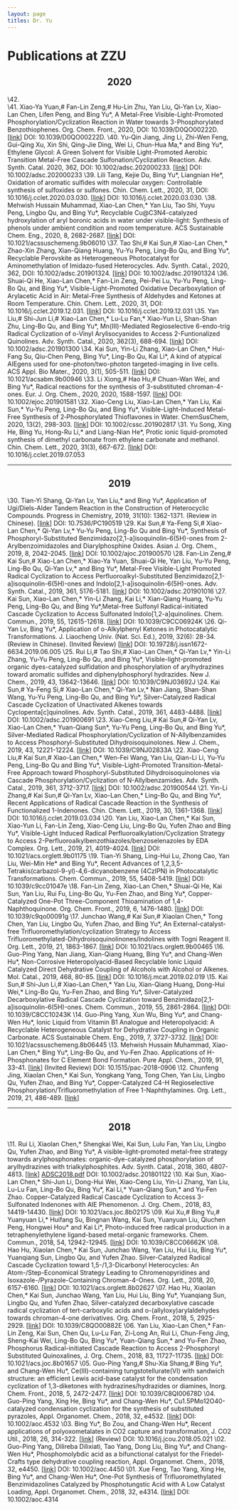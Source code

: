 ```yaml
---
layout: page
titles: Dr. Yu
---
```


# **Publications at ZZU**

 

## <center>2020</center>

\42.  
\41.  Xiao-Ya Yuan,# Fan-Lin Zeng,# Hu-Lin Zhu, Yan Liu, Qi-Yan Lv, Xiao-Lan Chen, Lifen Peng, and Bing Yu\*, A Metal-Free Visible-Light-Promoted Phosphorylation/Cyclization Reaction in Water towards 3-Phosphorylated Benzothiophenes. Org. Chem. Front., 2020, DOI: 10.1039/D0QO00222D. [[link](https://doi.org/10.1039/D0QO00222D)] 
DOI: 10.1039/D0QO00222D.
\40.  Yu-Qin Jiang, Jing Li, Zhi-Wen Feng, Gui-Qing Xu, Xin Shi, Qing-Jie Ding, Wei Li, Chun-Hua Ma,\* and Bing Yu\*, Ethylene Glycol: A Green Solvent for Visible Light-Promoted Aerobic Transition Metal-Free Cascade Sulfonation/Cyclization Reaction. Adv. Synth. Catal. 2020, 362, DOI: 10.1002/adsc.202000233. [[link](https://doi.org/10.1002/adsc.202000233)] 
DOI: 10.1002/adsc.202000233
\39.  Lili Tang, Kejie Du, Bing Yu\*, Liangnian He\*, Oxidation of aromatic sulfides with molecular oxygen: Controllable synthesis of sulfoxides or sulfones. Chin. Chem. Lett., 2020, 31, DOI: 10.1016/j.cclet.2020.03.030. [[link](https://doi.org/10.1016/j.cclet.2020.03.030)] DOI: 10.1016/j.cclet.2020.03.030.
\38.  Mehwish Hussain Muhammad, Xiao-Lan Chen,\* Yan Liu, Tao Shi, Yuyu Peng, Lingbo Qu, and Bing Yu\*, Recyclable Cu@C3N4-catalyzed hydroxylation of aryl boronic acids in water under visible-light: Synthesis of phenols under ambient condition and room temperature. ACS Sustainable Chem. Eng., 2020, 8, 2682-2687. [[link](https://doi.org/10.1021/acssuschemeng.9b06010)] 
DOI: 10.1021/acssuschemeng.9b06010
\37.  Tao Shi,# Kai Sun,# Xiao-Lan Chen,\* Zhao-Xin Zhang, Xian-Qiang Huang, Yu-Yu Peng, Ling-Bo Qu, and Bing Yu\*, Recyclable Perovskite as Heterogeneous Photocatalyst for Aminomethylation of Imidazo-fused Heterocycles. Adv. Synth. Catal., 2020, 362, DOI: 10.1002/adsc.201901324. [[link](https://doi.org/10.1002/adsc.201901324)] DOI: 10.1002/adsc.201901324
\36.  Shuai-Qi He, Xiao-Lan Chen,\* Fan-Lin Zeng, Pei-Pei Lu, Yu-Yu Peng, Ling-Bo Qu, and Bing Yu\*, Visible-Light-Promoted Oxidative Decarboxylation of Arylacetic Acid in Air: Metal-Free Synthesis of Aldehydes and Ketones at Room Temperature. Chin. Chem. Lett., 2020, 31, DOI: 10.1016/j.cclet.2019.12.031. [[link](https://doi.org/10.1016/j.cclet.2019.12.031)] DOI: 10.1016/j.cclet.2019.12.031
\35.  Yan Liu,# Shi-Jun Li,# Xiao-Lan Chen,\* Lu-Lu Fan,\* Xiao-Yun Li, Shan-Shan Zhu, Ling-Bo Qu, and Bing Yu\*, Mn(III)-Mediated Regioselective 6-endo-trig Radical Cyclization of o-Vinyl Arylisocyanides to Access 2-Funtionalized Quinolines. Adv. Synth. Catal., 2020, 362(3), 688-694. [[link](https://doi.org/10.1002/adsc.201901300)] DOI: 10.1002/adsc.201901300
\34.  Kai Sun, Yin-Li Zhang, Xiao-Lan Chen,\* Hui-Fang Su, Qiu-Chen Peng, Bing Yu\*, Ling-Bo Qu, Kai Li\*, A kind of atypical AIEgens used for one-photon/two-photon targeted-imaging in live cells. ACS Appl. Bio Mater., 2020, 3(1), 505-511. [[link](https://doi.org/10.1021/acsabm.9b00946)] DOI: 10.1021/acsabm.9b00946
\33.  Li Xiong,# Hao Hu,# Chuan-Wan Wei, and Bing Yu\*, Radical reactions for the synthesis of 3-substituted chroman-4-ones. Eur. J. Org. Chem., 2020, 2020, 1588-1597. [[link](https://onlinelibrary.wiley.com/doi/abs/10.1002/ejoc.201901581)] DOI: 10.1002/ejoc.201901581
\32.  Xiao-Ceng Liu, Xiao-Lan Chen,\* Yan Liu, Kai Sun,\* Yu-Yu Peng, Ling-Bo Qu, and Bing Yu\*, Visible-Light-Induced Metal-Free Synthesis of 2‑Phosphorylated Thioflavones in Water. ChemSusChem, 2020, 13(2), 298-303. [[link](https://doi.org/10.1002/cssc.201902817)] DOI: 10.1002/cssc.201902817
\31.  Yu Song, Xing He, Bing Yu, Hong-Ru Li,\* and Liang-Nian He\*, Protic ionic liquid-promoted synthesis of dimethyl carbonate from ethylene carbonate and methanol. Chin. Chem. Lett., 2020, 31(3), 667-672. [[link](https://doi.org/10.1016/j.cclet.2019.07.053)] DOI: 10.1016/j.cclet.2019.07.053

-----

## <center>2019</center>

\30.  Tian-Yi Shang, Qi-Yan Lv, Yan Liu,\* and Bing Yu\*, Application of Ugi/Diels-Alder Tandem Reaction in the Construction of Heterocyclic Compounds. Progress in Chemistry, 2019, 31(10): 1362-1371. (Review in Chinese). [[link](https://doi.org/10.7536/PC190519)] DOI: 10.7536/PC190519
\29.  Kai Sun,# Ya-Feng Si,# Xiao-Lan Chen,\* Qi-Yan Lv,\* Yu-Yu Peng, Ling-Bo Qu and Bing Yu\*, Synthesis of Phosphoryl-Substituted Benzimidazo[2,1-a]isoquinolin-6(5H)-ones from 2-Arylbenzoimidazoles and Diarylphosphine Oxides. Asian J. Org. Chem., 2019, 8, 2042-2045. [[link](https://doi.org/10.1002/ajoc.201900570)] DOI: 10.1002/ajoc.201900570
\28.  Fan-Lin Zeng,# Kai Sun,# Xiao-Lan Chen,\* Xiao-Ya Yuan, Shuai-Qi He, Yan Liu, Yu-Yu Peng, Ling-Bo Qu, Qi-Yan Lv,\* and Bing Yu\*, Metal-Free Visible-Light Promoted Radical Cyclization to Access Perfluoroalkyl-Substituted Benzimidazo[2,1-a]isoquinolin-6(5H)-ones and Indolo[2,1-a]isoquinolin-6(5H)-ones. Adv. Synth. Catal., 2019, 361, 5176-5181. [[link](https://doi.org/10.1002/adsc.201901016)] DOI: 10.1002/adsc.201901016
\27.  Kai Sun, Xiao-Lan Chen,\* Yin-Li Zhang, Kai Li,\* Xian-Qiang Huang, Yu-Yu Peng, Ling-Bo Qu, and Bing Yu\*,Metal-free Sulfonyl Radical-initiated Cascade Cyclization to Access Sulfonated Indolo[1,2-a]quinolines. Chem. Commun., 2019, 55, 12615-12618. [[link](https://doi.org/10.1039/C9CC06924K)] DOI: 10.1039/C9CC06924K
\26.  Qi-Yan Lv, Bing Yu\*, Application of o-Alkylphenyl Ketones in Photocatalytic Transformations. J. Liaocheng Univ. (Nat. Sci. Ed.), 2019, 32(6): 28-34. (Review in Chinese). (Invited Review) [[link](https://doi.org/10.19728/j.issn1672-6634.2019.06.005)] DOI: 10.19728/j.issn1672-6634.2019.06.005
\25.  Rui Li,# Tao Shi,# Xiao-Lan Chen,\* Qi-Yan Lv,\* Yin-Li Zhang, Yu-Yu Peng, Ling-Bo Qu, and Bing Yu\*, Visible-light-promoted organic dyes-catalyzed sulfidation and phosphorylation of arylhydrazines toward aromatic sulfides and diphenylphosphoryl hydrazides. New J. Chem., 2019, 43, 13642-13646. [[link](https://doi.org/10.1039/C9NJ03692J)] DOI: 10.1039/C9NJ03692J
\24.  Kai Sun,# Ya-Feng Si,# Xiao-Lan Chen,\* Qi-Yan Lv,\* Nan Jiang, Shan-Shan Wang, Yu-Yu Peng, Ling-Bo Qu, and Bing Yu\*, Silver-Catalyzed Radical Cascade Cyclization of Unactivated Alkenes towards Cyclopenta[c]quinolines. Adv. Synth. Catal., 2019, 361, 4483-4488. [[link](https://doi.org/10.1002/adsc.201900691)] DOI: 10.1002/adsc.201900691
\23.  Xiao-Ceng Liu,# Kai Sun,# Qi-Yan Lv, Xiao-Lan Chen,\* Yuan-Qiang Sun\*, Yu-Yu Peng, Ling-Bo Qu, and Bing Yu\*, Silver-Mediated Radical Phosphorylation/Cyclization of N-Allylbenzamides to Access Phosphoryl-Substituted Dihydroisoquinolones. New J. Chem., 2019, 43, 12221-12224. [[link](https://doi.org/10.1039/C9NJ02833A)] DOI: 10.1039/C9NJ02833A
\22.  Xiao-Ceng Liu,# Kai Sun,# Xiao-Lan Chen,\* Wen-Fei Wang, Yan Liu, Qian-Li Li, Yu-Yu Peng, Ling-Bo Qu and Bing Yu\*, Visible-Light-Promoted Transition-Metal-Free Approach toward Phosphoryl-Substituted Dihydroisoquinolones via Cascade Phosphorylation/Cyclization of N-Allylbenzamides. Adv. Synth. Catal., 2019, 361, 3712-3717. [[link](https://doi.org/10.1002/adsc.201900544)] DOI: 10.1002/adsc.201900544
\21.  Yin-Li Zhang,# Kai Sun,# Qi-Yan Lv, Xiao-Lan Chen,\*  Ling-Bo Qu, and Bing Yu\*, Recent Applications of Radical Cascade Reaction in the Synthesis of Functionalized 1-Indenones. Chin. Chem. Lett., 2019, 30, 1361-1368. [[link](https://doi.org/10.1016/j.cclet.2019.03.034)] DOI: 10.1016/j.cclet.2019.03.034
\20.  Yan Liu, Xiao-Lan Chen,\* Kai Sun, Xiao-Yun Li, Fan-Lin Zeng, Xiao-Ceng Liu, Ling-Bo Qu, Yufen Zhao and Bing Yu\*, Visible-Light Induced Radical Perfluoroalkylation/Cyclization Strategy to Access 2-Perfluoroalkylbenzothiazoles/benzoselenazoles by EDA Complex. Org. Lett., 2019, 21, 4019-4024. [[link](https://doi.org/10.1021/acs.orglett.9b01175)] DOI: 10.1021/acs.orglett.9b01175
\19.  Tian-Yi Shang, Ling-Hui Lu, Zhong Cao, Yan Liu, Wei-Min He\* and Bing Yu\*, Recent Advances of 1,2,3,5-Tetrakis(carbazol-9-yl)-4,6-dicyanobenzene (4CzIPN) in Photocatalytic Transformations. Chem. Commun., 2019, 55, 5408-5419. [[link](https://doi.org/10.1039/C9CC01047E)] DOI: 10.1039/c9cc01047e
\18.  Fan-Lin Zeng, Xiao-Lan Chen,\* Shuai-Qi He, Kai Sun, Yan Liu, Rui Fu, Ling-Bo Qu, Yu-Fen Zhao, and Bing Yu\*, Copper-Catalyzed One-Pot Three-Component Thioamination of 1,4-Naphthoquinone. Org. Chem. Front., 2019, 6, 1476-1480. [[link](https://doi.org/10.1039/c9qo00091g)] DOI: 10.1039/c9qo00091g
\17.  Junchao Wang,# Kai Sun,# Xiaolan Chen,\* Tong Chen, Yan Liu, Lingbo Qu, Yufen Zhao, and Bing Yu\*, An External-catalyst-free Trifluoromethylation/cyclization Strategy to Access Trifluoromethylated-Dihydroisoquinolinones/Indolines with Togni Reagent II. Org. Lett., 2019, 21, 1863-1867. [[link](https://doi.org/10.1021/acs.orglett.9b00465)] DOI: 10.1021/acs.orglett.9b00465
\16.  Guo-Ping Yang, Nan Jiang, Xian-Qiang Huang, Bing Yu\*, and Chang-Wen Hu\*, Non-Corrosive Heteropolyacid-Based Recyclable Ionic Liquid Catalyzed Direct Dehydrative Coupling of Alcohols with Alcohol or Alkenes. Mol. Catal., 2019, 468, 80-85. [[link](https://doi.org/10.1016/j.mcat.2019.02.019)] DOI: 10.1016/j.mcat.2019.02.019
\15.  Kai Sun,# Shi-Jun Li,# Xiao-Lan Chen,\* Yan Liu, Xian-Qiang Huang, Dong-Hui Wei,\* Ling-Bo Qu, Yu-Fen Zhao, and Bing Yu\*, Silver-Catalyzed Decarboxylative Radical Cascade Cyclization toward Benzimidazo[2,1-a]isoquinolin-6(5H)-ones. Chem. Commun., 2019, 55, 2861-2864. [[link](https://doi.org/10.1039/C8CC10243K)] DOI: 10.1039/C8CC10243K
\14.  Guo-Ping Yang, Xun Wu, Bing Yu\*, and Chang-Wen Hu\*, Ionic Liquid from Vitamin B1 Analogue and Heteropolyacid: A Recyclable Heterogeneous Catalyst for Dehydrative Coupling in Organic Carbonate. ACS Sustainable Chem. Eng., 2019, 7, 3727-3732. [[link](https://doi.org/10.1021/acssuschemeng.8b06445)] DOI: 10.1021/acssuschemeng.8b06445
\13.  Mehwish Hussain Muhammad, Xiao-Lan Chen,\* Bing Yu\*, Ling-Bo Qu, and Yu-Fen Zhao. Applications of H-Phosphonates for C Element Bond Formation. Pure Appl. Chem., 2019, 91, 33-41. [[link](https://doi.org/10.1515/pac-2018-0906)] (Invited Review) DOI: 10.1515/pac-2018-0906
\12.  Chunfeng Jing, Xiaolan Chen,\* Kai Sun, Yongkang Yang, Tong Chen, Yan Liu, Lingbo Qu, Yufen Zhao, and Bing Yu\*, Copper-Catalyzed C4-H Regioselective Phosphorylation/Trifluoromethylation of Free 1-Naphthylamines. Org. Lett., 2019, 21, 486-489. [[link](https://doi.org/10.1021/acs.orglett.8b03768)]

-----

## <center>2018</center>

\11.  Rui Li, Xiaolan Chen,\* Shengkai Wei, Kai Sun, Lulu Fan, Yan Liu, Lingbo Qu, Yufen Zhao, and  Bing Yu\*, A visible-light-promoted metal-free strategy towards arylphosphonates: organic-dye-catalyzed phosphorylation of arylhydrazines with trialkylphosphites. Adv. Synth. Catal., 2018, 360, 4807-4813. [[link](https://doi.org/10.1002/adsc.201801122)]  [ADSC2018.pdf](http://www.escience.cn/system/file?fileId=103464) DOI: 10.1002/adsc.201801122
\10.  Kai Sun, Xiao-Lan Chen,\* Shi-Jun Li, Dong-Hui Wei, Xiao-Ceng Liu, Yin-Li Zhang, Yan Liu, Lu-Lu Fan, Ling-Bo Qu, Bing Yu\*, Kai Li,\* Yuan-Qiang Sun,\* and Yu-Fen Zhao. Copper-Catalyzed Radical Cascade Cyclization to Access 3-Sulfonated Indenones with AIE Phenomenon. J. Org. Chem., 2018, 83, 14419-14430. [[link](https://doi.org/10.1021/acs.joc.8b02175)] DOI: 10.1021/acs.joc.8b02175
\09.  Kui Xu,# Bing Yu,# Yuanyuan Li,\* Huifang Su, Bingnan Wang, Kai Sun, Yuanyuan Liu, Qiuchen Peng, Hongwei Hou\* and Kai Li\*, Photo-induced free radical production in a tetraphenylethylene ligand-based metal-organic frameworks. Chem. Commun., 2018, 54, 12942-12945. [[link](https://doi.org/10.1039/C8CC06662K)] DOI: 10.1039/C8CC06662K
\08.  Hao Hu, Xiaolan Chen,\* Kai Sun, Junchao Wang, Yan Liu, Hui Liu, Bing Yu\*, Yuanqiang Sun, Lingbo Qu, and Yufen Zhao. Silver-Catalyzed Radical Cascade Cyclization toward 1,5-/1,3-Dicarbonyl Heterocycles: An Atom-/Step-Economical Strategy Leading to Chromenopyridines and Isoxazole-/Pyrazole-Containing Chroman-4-Ones. Org. Lett., 2018, 20, 6157-6160. [[link](https://doi.org/10.1021/acs.orglett.8b02627)] DOI: 10.1021/acs.orglett.8b02627
\07.  Hao Hu, Xiaolan Chen,\* Kai Sun, Junchao Wang, Yan Liu, Hui Liu, Bing Yu\*, Yuanqiang Sun, Lingbo Qu, and Yufen Zhao, Silver-catalyzed decarboxylative cascade radical cyclization of tert-carboxylic acids and o-(allyloxy)arylaldehydes towards chroman-4-one derivatives. Org. Chem. Front., 2018, 5, 2925-2929.  [[link](https://doi.org/10.1039/C8QO00882E)] DOI: 10.1039/C8QO00882E
\06.  Yan Liu, Xiao-Lan Chen,\* Fan-Lin Zeng, Kai Sun, Chen Qu, Lu-Lu Fan, Zi-Long An, Rui Li, Chun-Feng Jing, Sheng-Kai Wei, Ling-Bo Qu, Bing Yu\*, Yuan-Qiang Sun,\* and Yu-Fen Zhao, Phosphorus Radical-initiated Cascade Reaction to Access 2-Phosphoryl Substituted Quinoxalines, J. Org. Chem., 2018, 83, 11727-11735. [[link](https://doi.org/10.1021/acs.joc.8b01657)] DOI: 10.1021/acs.joc.8b01657
\05.  Guo-Ping Yang,# Shu-Xia Shang,# Bing Yu\*, and Chang-Wen Hu\*, Ce(III)-containing tungstotellurate(VI) with sandwich structure: an efficient Lewis acid-base catalyst for the condensation cyclization of 1,3-diketones with hydrazines/hydrazides or diamines, Inorg. Chem. Front., 2018, 5, 2472-2477. [[link](http://dx.doi.org/10.1039/C8QI00678D)] DOI: 10.1039/C8QI00678D
\04.  Guo-Ping Yang, Xing He, Bing Yu\*, and Chang-Wen Hu\*, Cu1.5PMo12O40-catalyzed condensation cyclization for the synthesis of substituted pyrazoles, Appl. Organomet. Chem., 2018, 32, e4532. [[link](http://dx.doi.org/10.1002/aoc.4532)] DOI: 10.1002/aoc.4532
\03.  Bing Yu\*, Bo Zou, and Chang-Wen Hu\*, Recent applications of polyoxometalates in CO2 capture and transformation, J. CO2 Util., 2018, 26, 314-322. [[link](http://dx.doi.org/10.1016/j.jcou.2018.05.021)] (Review) DOI: 10.1016/j.jcou.2018.05.021
\02.  Guo-Ping Yang, Dilireba Dilixiati, Tao Yang, Dong Liu, Bing Yu\*, and Chang-Wen Hu\*, Phosphomolybdic acid as a bifunctional catalyst for the Friedel-Crafts type dehydrative coupling reaction, Appl. Organomet. Chem., 2018, 32, e4450. [[link](http://dx.doi.org/10.1002/aoc.4450)] DOI: 10.1002/aoc.4450
\01.  Xue Feng, Tao Yang, Xing He, Bing Yu\*, and Chang-Wen Hu\*, One-Pot Synthesis of Trifluoromethylated Benzimidazolines Catalyzed by Phosphotungstic Acid with A Low Catalyst Loading, Appl. Organomet. Chem., 2018, 32, e4314. [[link](http://dx.doi.org/10.1002/aoc.4314)] DOI: 10.1002/aoc.4314